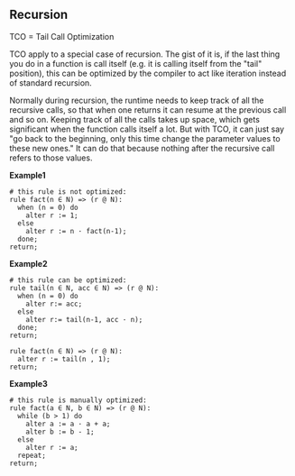 ## Recursion

TCO = Tail Call Optimization

TCO apply to a special case of recursion. The gist of it is, if the last thing you do in a function is call itself (e.g. it is calling itself from the "tail" position), this can be optimized by the compiler to act like iteration instead of standard recursion.

Normally during recursion, the runtime needs to keep track of all the recursive calls, so that when one returns it can resume at the previous call and so on. Keeping track of all the calls takes up space, which gets significant when the function calls itself a lot. But with TCO, it can just say "go back to the beginning, only this time change the parameter values to these new ones." It can do that because nothing after the recursive call refers to those values.


**Example1** 

```# this rule is not optimized:
rule fact(n ∈ N) => (r @ N):
  when (n = 0) do
    alter r := 1;
  else  
    alter r := n · fact(n-1);
  done;  
return;
``` 

**Example2**
```
# this rule can be optimized:
rule tail(n ∈ N, acc ∈ N) => (r @ N):
  when (n = 0) do
    alter r:= acc;
  else
    alter r:= tail(n-1, acc · n);
  done; 
return;

rule fact(n ∈ N) => (r @ N):
  alter r := tail(n , 1);
return;  
```  

**Example3**
```
# this rule is manually optimized:
rule fact(a ∈ N, b ∈ N) => (r @ N):
  while (b > 1) do
    alter a := a · a + a;
    alter b := b - 1;
  else
    alter r := a;
  repeat;
return;
```
